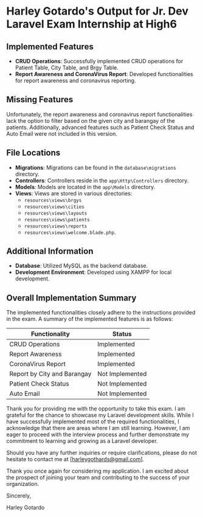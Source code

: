 # Harley Gotardo's Output for Jr. Dev Laravel Exam Internship at High6

## Implemented Features

- **CRUD Operations**: Successfully implemented CRUD operations for Patient Table, City Table, and Brgy Table.
- **Report Awareness and CoronaVirus Report**: Developed functionalities for report awareness and coronavirus reporting.

## Missing Features

Unfortunately, the report awareness and coronavirus report functionalities lack the option to filter based on the given city and barangay of the patients. Additionally, advanced features such as Patient Check Status and Auto Email were not included in this version.

## File Locations

- **Migrations**: Migrations can be found in the `database\migrations` directory.
- **Controllers**: Controllers reside in the `app\Http\Controllers` directory.
- **Models**: Models are located in the `app\Models` directory.
- **Views**: Views are stored in various directories:
  - `resources\views\brgys`
  - `resources\views\cities`
  - `resources\views\layouts`
  - `resources\views\patients`
  - `resources\views\reports`
  - `resources\views\welcome.blade.php`.

## Additional Information

- **Database**: Utilized MySQL as the backend database.
- **Development Environment**: Developed using XAMPP for local development.

## Overall Implementation Summary

The implemented functionalities closely adhere to the instructions provided in the exam. A summary of the implemented features is as follows:

| Functionality               | Status        |
|-----------------------------|---------------|
| CRUD Operations             | Implemented   |
| Report Awareness           | Implemented   |
| CoronaVirus Report          | Implemented   |
| Report by City and Barangay | Not Implemented |
| Patient Check Status        | Not Implemented |
| Auto Email                  | Not Implemented |

Thank you for providing me with the opportunity to take this exam. I am grateful for the chance to showcase my Laravel development skills. While I have successfully implemented most of the required functionalities, I acknowledge that there are areas where I am still learning. However, I am eager to proceed with the interview process and further demonstrate my commitment to learning and growing as a Laravel developer.

Should you have any further inquiries or require clarifications, please do not hesitate to contact me at [harleygothards@gmail.com].

Thank you once again for considering my application. I am excited about the prospect of joining your team and contributing to the success of your organization.

Sincerely,

Harley Gotardo
